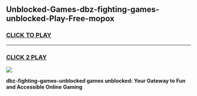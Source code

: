 
## Unblocked-Games-dbz-fighting-games-unblocked-Play-Free-mopox
<h3>
<a href="https://premium76.site?title=dbz-fighting-games-unblocked&ref=20M">CLICK TO PLAY</a></h3>
<hr>

<h3>
<a href="https://premium76.site?title=dbz-fighting-games-unblocked&ref=20M">CLICK 2 PLAY</a>
  
</h3>

<a href="https://premium76.site?title=dbz-fighting-games-unblocked&ref=19M"><img src="https://clearcache.store/games.png"></a>


**dbz-fighting-games-unblocked games unblocked: Your Gateway to Fun and Accessible Online Gaming**
